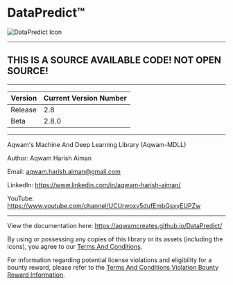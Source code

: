 # DataPredict™

![DataPredict Icon](icons/DataPredictIcon.png)

--------------------------------------------------------------------

## THIS IS A SOURCE AVAILABLE CODE! NOT OPEN SOURCE! 

--------------------------------------------------------------------

| Version | Current Version Number |
|---------|------------------------|
| Release | 2.8                    |
| Beta    | 2.8.0                  |

--------------------------------------------------------------------

Aqwam's Machine And Deep Learning Library (Aqwam-MDLL)

Author: Aqwam Harish Aiman
	
Email: aqwam.harish.aiman@gmail.com

LinkedIn: https://www.linkedin.com/in/aqwam-harish-aiman/
	
YouTube: https://www.youtube.com/channel/UCUrwoxv5dufEmbGsxyEUPZw
	
--------------------------------------------------------------------

View the documentation here: https://aqwamcreates.github.io/DataPredict/

By using or possessing any copies of this library or its assets (including the icons), you agree to our [Terms And Conditions](docs/TermsAndConditions.md).

For information regarding potential license violations and eligibility for a bounty reward, please refer to the [Terms And Conditions Violation Bounty Reward Information](docs/TermsAndConditionsViolationBountyRewardInformation.md).
